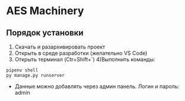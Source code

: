 # AES Machinery

## Порядок установки

1) Скачать и разархивировать проект
2) Открыть в среде разработки (желательно VS Code)
3) Открыть терминал (Ctr+Shift+`)
4)Выполнить команды:
```
pipenv shell
py manage.py runserver
```

- Данные можно добавлять через админ панель. Логин и пароль: admin
